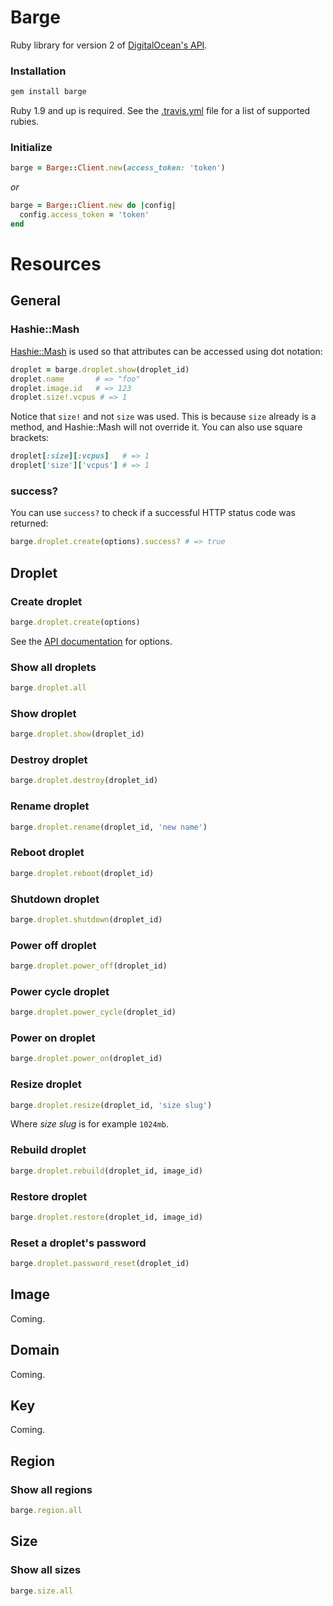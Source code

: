 Barge
=====

Ruby library for version 2 of
[DigitalOcean's API](https://developers.digitalocean.com/).

### Installation

``` sh
gem install barge
```

Ruby 1.9 and up is required. See the
[.travis.yml](https://github.com/blom/barge/blob/master/.travis.yml) file for
a list of supported rubies.

### Initialize

``` ruby
barge = Barge::Client.new(access_token: 'token')
```

*or*

``` ruby
barge = Barge::Client.new do |config|
  config.access_token = 'token'
end
```

Resources
=========

General
-------

### Hashie::Mash

[Hashie::Mash](https://github.com/intridea/hashie) is used so that attributes
can be accessed using dot notation:

``` ruby
droplet = barge.droplet.show(droplet_id)
droplet.name       # => "foo"
droplet.image.id   # => 123
droplet.size!.vcpus # => 1
```

Notice that `size!` and not `size` was used. This is because `size` already is
a method, and Hashie::Mash will not override it. You can also use square
brackets:

``` ruby
droplet[:size][:vcpus]   # => 1
droplet['size']['vcpus'] # => 1
```

### success?

You can use `success?` to check if a successful HTTP status code was returned:

``` ruby
barge.droplet.create(options).success? # => true
```

Droplet
-------

### Create droplet

``` ruby
barge.droplet.create(options)
```

See the [API documentation][droplet-create] for options.

[droplet-create]: https://github.com/digitaloceancloud/api-v2-docs#droplet-create-post

### Show all droplets

``` ruby
barge.droplet.all
```

### Show droplet

``` ruby
barge.droplet.show(droplet_id)
```

### Destroy droplet

``` ruby
barge.droplet.destroy(droplet_id)
```

### Rename droplet

``` ruby
barge.droplet.rename(droplet_id, 'new name')
```

### Reboot droplet

``` ruby
barge.droplet.reboot(droplet_id)
```

### Shutdown droplet

``` ruby
barge.droplet.shutdown(droplet_id)
```

### Power off droplet

``` ruby
barge.droplet.power_off(droplet_id)
```

### Power cycle droplet

``` ruby
barge.droplet.power_cycle(droplet_id)
```

### Power on droplet

``` ruby
barge.droplet.power_on(droplet_id)
```

### Resize droplet

``` ruby
barge.droplet.resize(droplet_id, 'size slug')
```

Where *size slug* is for example `1024mb`.

### Rebuild droplet

``` ruby
barge.droplet.rebuild(droplet_id, image_id)
```

### Restore droplet

``` ruby
barge.droplet.restore(droplet_id, image_id)
```

### Reset a droplet's password

``` ruby
barge.droplet.password_reset(droplet_id)
```

Image
-----

Coming.

Domain
------

Coming.

Key
---

Coming.

Region
------

### Show all regions

``` ruby
barge.region.all
```

Size
----

### Show all sizes

``` ruby
barge.size.all
```
